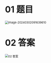 # 01 题目

<img src="https://cvp.oss-cn-shanghai.aliyuncs.com/picgo/202403020916668.png" alt="image-20240302091639610" style="zoom: 67%;" />

# 02 答案

<img src="https://cvp.oss-cn-shanghai.aliyuncs.com/picgo/202403020916419.png" alt="02 答案" style="zoom: 67%;" />